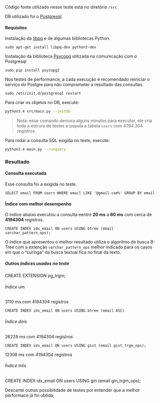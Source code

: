 Código fonte utilizado nesse teste está no diretório `/src`

DB utilizado foi o [Postgresql](http://www.postgresql.org/).

#### Requisitos

Instalação da [libpq](http://www.postgresql.org/docs/9.4/static/libpq.html) e de algumas bibliotecas Python.

```
sudo apt-get install libpq-dev python3-dev
```

Instalação da biblioteca [Psycopg](http://initd.org/psycopg/) utilizada na comunicação com o Postgresql

```
sudo pip install psycopg2
```

Nos testes de performance, a cada execução é recomendado reiniciar o serviço do Postgre para não comprometer a resultado das consultas.

```
sudo /etc/init.d/postgresql restart 
```

Para criar os objetos no DB, execute: 
```bash
python3.4 src/main.py --initdb
``` 
> Nota: esse comando demora alguns minutos para executar, ele cria toda a estrura de testes e popula a tabela `users` com 4.194.304 registros.

Para rodar a consulta SQL exigida no teste, execute:
```bash
python3.4 main.py --runquery
``` 

### Resultado

#### Consulta executada

Esse consulta foi a exigida no teste.
```
SELECT email FROM users WHERE email LIKE '@gmail.com%' GROUP BY email
```

#### Índice com melhor desempenho

O índice abaixo executou a consulta eentre **20 ms** a **60 ms** com cerca de **4194304** registros.

```
CREATE INDEX idx_email ON users USING btree (email varchar_pattern_ops);
```

O índice que apresentou o melhor resultado utiliza o algoritmo de busca B-Tree com a extenção `varchar_pattern_ops` melhor indicado para os casos em que o “curinga” da busca textual fica no final da texto.

##### Outros índices usados no teste

CREATE EXTENSION pg_trgm;

###### Índice um

3110 ms com 4194304 registros 
```
CREATE INDEX idx_email ON users USING btree (email ASC)
```

###### Índice dois

26228 ms com 4194304 registros 
```
CREATE INDEX idx_email ON users USING gist (email gist_trgm_ops);
```

12308 ms com 4194304 registros 
###### Índice três
CREATE INDEX idx_email ON users USING gin (email gin_trgm_ops);

Descartei outras possibilidade de testes por entender que a melhor performace já foi obtida;

